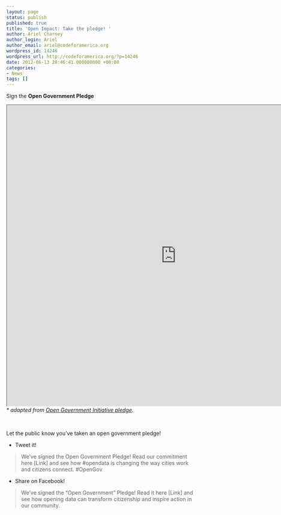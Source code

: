 ```yaml
---
layout: page
status: publish
published: true
title: 'Open Impact: Take the pledge! '
author: Ariel Charney
author_login: Ariel
author_email: ariel@codeforamerica.org
wordpress_id: 14246
wordpress_url: http://codeforamerica.org/?p=14246
date: 2012-06-13 20:46:41.000000000 +00:00
categories:
- News
tags: []
---
```

Sign the <strong>Open Government Pledge</strong>

<iframe src="https://codeforamerica.wufoo.com/forms/pledge-to-open-government/" width="900px" height="800px"></iframe>
<em>* adapted from <a href="http://opengovernmentinitiative.org/candidate-open-government-pledge/" target="_blank">Open Government Initiative pledge</a>.</em>

&nbsp;

Let the public know you’ve taken an open government pledge!
<ul>
	<li>Tweet it!</li>
</ul>
<blockquote>We’ve signed the Open Government Pledge! Read our commitment here [Link] and see how #opendata is changing the way cities work and citizens connect. #OpenGov</blockquote>
<ul>
	<li>Share on Facebook!</li>
</ul>
<blockquote>
<p dir="ltr">We’ve signed the “Open Government” Pledge! Read it here [Link] and see how opening data can transform citizenship and inspire action in our community.</p>
</blockquote>
